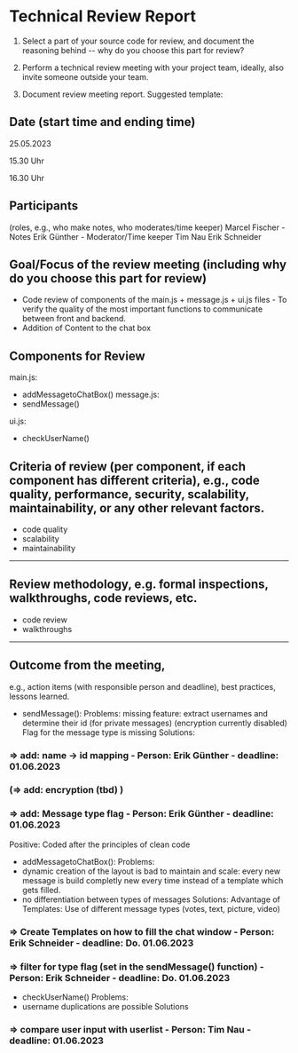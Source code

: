 # Technical Review Report
1. Select a part of your source code for review, and document the reasoning behind 
-- why do you choose this part for review?

2. Perform a technical review meeting with your project team, ideally, also invite someone outside your team.

3. Document review meeting report. Suggested template:
## Date (start time and ending time)
25.05.2023

15.30 Uhr

16.30 Uhr

## Participants 
(roles, e.g., who make notes, who moderates/time keeper)
Marcel Fischer - Notes
Erik Günther - Moderator/Time keeper
Tim Nau 
Erik Schneider

## Goal/Focus of the review meeting (including why do you choose this part for review)

- Code review of components of the main.js + message.js + ui.js files - To verify the quality of the most important functions to communicate between front and backend.
- Addition of Content to the chat box


## Components for Review
main.js: 
- addMessagetoChatBox()
message.js:
- sendMessage()

ui.js:
-	checkUserName()
## Criteria of review (per component, if each component has different criteria), e.g., code quality, performance, security, scalability, maintainability, or any other relevant factors.
- code quality 
- scalability
- maintainability

---
## Review methodology, e.g. formal inspections, walkthroughs, code reviews, etc.
- code review
- walkthroughs

---
## Outcome from the meeting, 
e.g., action items (with responsible person and deadline), best practices, lessons learned.
- sendMessage():
Problems:
missing feature: extract usernames and determine their id (for private messages) 
(encryption currently disabled)
Flag for the message type is missing
Solutions:

### => add: name -> id mapping - Person: Erik Günther - deadline: 01.06.2023

### (=> add: encryption (tbd) )

### => add: Message type flag - Person: Erik Günther - deadline: 01.06.2023

Positive:
Coded after the principles of clean code



- addMessagetoChatBox():
Problems:
- dynamic creation of the layout is bad to maintain and scale: every new message is build completly new every time instead of a template which gets filled.
- no differentiation between types of messages
Solutions:
Advantage of Templates: Use of different message types (votes, text, picture, video)

### => Create Templates on how to fill the chat window - Person: Erik Schneider - deadline: Do. 01.06.2023

### => filter for type flag (set in the sendMessage() function) - Person: Erik Schneider - deadline: Do. 01.06.2023


- checkUserName()
Problems:
- username duplications are possible
Solutions

### => compare user input with userlist - Person: Tim Nau - deadline: 01.06.2023
